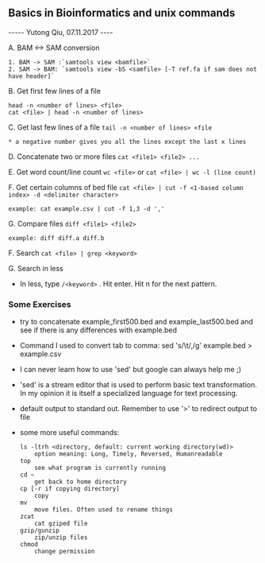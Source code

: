 ## Basics in Bioinformatics and unix commands
----- Yutong Qiu, 07.11.2017 ----

A. BAM <-> SAM conversion
	
	1. BAM -> SAM :`samtools view <bamfile>`
	2. SAM -> BAM: `samtools view -bS <samfile> [-T ref.fa if sam does not have header]`

B. Get first few lines of a file

	head -n <number of lines> <file>
	cat <file> | head -n <number of lines>
	
C. Get last few lines of a file
	`tail -n <number of lines> <file`
	
    * a negative number gives you all the lines except the last x lines	

D. Concatenate two or more files `cat <file1> <file2> ...`

E. Get word count/line count
	`wc <file>`
		or
	`cat <file> | wc -l (line count)`

F. Get certain columns of bed file
	`cat <file> | cut -f <1-based column index> -d <delimiter character>`
	
	example: cat example.csv | cut -f 1,3 -d ','

G. Compare files
	`diff <file1> <file2>`
	
	example: diff diff.a diff.b

F. Search
	`cat <file> | grep <keyword>`

G. Search in less
  - In less, type `/<keyword>` . Hit enter. Hit n for the next pattern.
	
### Some Exercises
* try to concatenate example_first500.bed and example_last500.bed and see if there is any differences with example.bed

* Command I used to convert tab to comma:  sed 's/\t/,/g' example.bed > example.csv
* I can never learn how to use 'sed' but google can always help me ;)
* 'sed' is a stream editor that is used to perform basic text transformation. In my opinion it is itself a specialized language for text processing. 

* default output to standard out. Remember to use '>' to redirect output to file

* some more useful commands:

	```shell
	ls -ltrh <directory, default: current working directory(wd)>
		option meaning: Long, Timely, Reversed, Humanreadable
	top
		see what program is currently running
	cd ~
		get back to home directory
	cp [-r if copying directory]
		copy
	mv  
		move files. Often used to rename things
	zcat
		cat gziped file
	gzip/gunzip 
		zip/unzip files
	chmod
		change permission
	```
